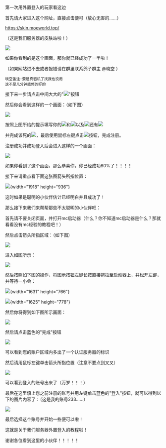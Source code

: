 第一次用外置登入的玩家看这边

首先请大家进入这个网址，直接点击便可（放心无害的\...\...）

<https://skin.moeworld.top/>

（这是我们服务器的皮肤站啦！）

![](https://doc-mc.moeworld.top/pictures/QQ截图20230103165629.png)

如果你看到的是这个画面，那你就已经成功了一半啦！

（如果网站进不去或者报错请在群里联系鸽子群主 \@晓空 ）

```
晓空备注:要是真宕机了找我也没用
这不是几分钟能修的好的
```

接下来一步请点击中间大大的"![](https://doc-mc.moeworld.top/pictures/QQ截图20230103185134.png)"按钮

然后你会看到这样的一个画面：（如下图）

![](https://doc-mc.moeworld.top/pictures/QQ截图20230103185029.png)

按照上图所给的提示填写你的![](https://doc-mc.moeworld.top/pictures/QQ截图20230103185315.png)和![](https://doc-mc.moeworld.top/pictures/QQ截图20230103185320.png)以及![](https://doc-mc.moeworld.top/pictures/QQ截图20230103185325.png)还有![](https://doc-mc.moeworld.top/pictures/QQ截图20230103185331.png)

并完成该死的![](https://doc-mc.moeworld.top/pictures/QQ截图20230103185431.png)，最后使用鼠标左键点击![](https://doc-mc.moeworld.top/pictures/QQ截图20230103185502.png)按钮，完成注册。

注册成功并成功登入后会进入这样的一个画面：

![](https://doc-mc.moeworld.top/pictures/QQ截图20230103171034.png)

如果你看到了这个画面，那么恭喜你，你已经成功80%了！！！！

接下来请重点看下面这张图箭头所指位置：

![](https://doc-mc.moeworld.top/pictures/QQ截图20230103171346.png){width="1918" height="936"}

这时如果是聪明的小伙伴估计已经明白并且成功了！

那么接下来我们来帮帮那些不太聪明的小伙伴吧：

首先请不要关闭页面，并打开mc启动器（什么？你不知道mc启动器是什么？那就看看没有mc经验的教程吧！）

然后点击箭头所指区域：（如下图）

![](https://doc-mc.moeworld.top/pictures/QQ截图20230103171943.png)

进入如图所示：

![](https://doc-mc.moeworld.top/pictures/QQ截图20230103172048.png)

然后按照如下图的操作，将图示按钮左键长按直接拖拉至启动器上，并松开左键，并等待一小会：

![](https://doc-mc.moeworld.top/pictures/QQ截图20230103172631.png){width="1631" height="766"}

![](https://doc-mc.moeworld.top/pictures/QQ截图20230103172656.png){width="1625" height="778"}

然后你将得到如下图所示画面：

![](https://doc-mc.moeworld.top/pictures/QQ截图20230103172824.png)

然后请点击蓝色的"完成"按钮

![](https://doc-mc.moeworld.top/pictures/QQ截图20230103173031.png)

可以看到您的账户区域内多出了一个认证服务器的标识

然后请用鼠标左键单击箭头所指位置（注意不要点到叉叉）

![](https://doc-mc.moeworld.top/pictures/QQ截图20230103173307.png)

可以看到登入的账号出来了（万岁！！！）

最后在这里填上您之前注册的账号并用左键单击蓝色的"登入"按钮，就可以得到以下的图片内容了：（这是我的账号233\...\...）

![](https://doc-mc.moeworld.top/pictures/QQ截图20230103173615.png)

最后选择这个账号并开始一些便可以啦！

这就是关于我们服务器外置登入的教程啦！

谢谢各位看到这里的小伙伴！！！！！
